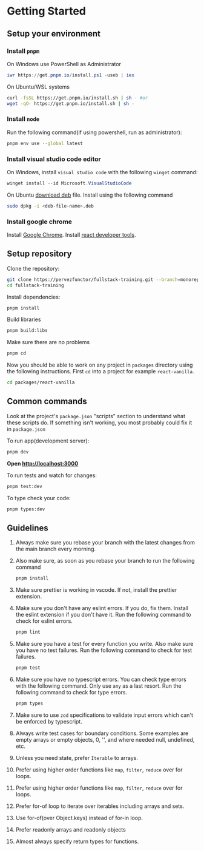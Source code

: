# Getting Started

## Setup your environment

### Install `pnpm`

On Windows use PowerShell as Administrator

```powershell
iwr https://get.pnpm.io/install.ps1 -useb | iex
```

On Ubuntu/WSL systems

```bash
curl -fsSL https://get.pnpm.io/install.sh | sh - #or
wget -qO- https://get.pnpm.io/install.sh | sh -
```

### Install `node`

Run the following command(if using powershell, run as administrator):

```bash
pnpm env use --global latest
```

### Install visual studio code editor

On Windows, install `visual studio code` with the following `winget` command:

```powershell
winget install --id Microsoft.VisualStudioCode
```

On Ubuntu [download deb](https://code.visualstudio.com/download) file. Install using the following command

```bash
sudo dpkg -i <deb-file-name>.deb
```

### Install google chrome

Install [Google Chrome](https://www.google.com/chrome/). Install [react developer tools](https://react.dev/learn/react-developer-tools).

## Setup repository

Clone the repository:

```bash
git clone https://pervezfunctor/fullstack-training.git --branch=monorepo
cd fullstack-training
```

Install dependencies:

```bash
pnpm install
```

Build libraries

```bash
pnpm build:libs
```

Make sure there are no problems

```bash
pnpm cd
```

Now you should be able to work on any project in `packages` directory using the following instructions. First `cd` into a project for example `react-vanilla`.

```bash
cd packages/react-vanilla
```

## Common commands

Look at the project's `package.json` "scripts" section to understand what these scripts do. If something isn't working, you most probably could fix it in `package.json`

To run app(development server):

```bash
pnpm dev
```

**Open [http://localhost:3000](http://localhost:3000)**

To run tests and watch for changes:

```bash
pnpm test:dev
```

To type check your code:

```bash
pnpm types:dev
```

## Guidelines

1. Always make sure you rebase your branch with the latest changes from the main
   branch every morning.

2. Also make sure, as soon as you rebase your branch to run the following
   command

   ```bash
   pnpm install
   ```

3. Make sure prettier is working in vscode. If not, install the prettier
   extension.

4. Make sure you don't have any eslint errors. If you do, fix them. Install the
   eslint extension if you don't have it. Run the following command to check for
   eslint errors.

   ```bash
   pnpm lint
   ```

5. Make sure you have a test for every function you write. Also make sure you
   have no test failures. Run the following command to check for test failures.

   ```bash
   pnpm test
   ```

6. Make sure you have no typescript errors. You can check type errors with the
   following command. Only use `any` as a last resort. Run the following command to check for type errors.

   ```bash
   pnpm types
   ```

7. Make sure to use `zod` specifications to validate input errors which can't be
   enforced by typescript.

8. Always write test cases for boundary conditions. Some examples are empty
   arrays or empty objects, 0, '', and where needed null, undefined, etc.

9. Unless you need state, prefer `Iterable` to arrays.

10. Prefer using higher order functions like `map`, `filter`, `reduce`
    over for loops.

11. Prefer using higher order functions like `map`, `filter`, `reduce`
    over for loops.

12. Prefer for-of loop to iterate over iterables including arrays and sets.

13. Use for-of(over Object.keys) instead of for-in loop.

14. Prefer readonly arrays and readonly objects

15. Almost always specify return types for functions.
